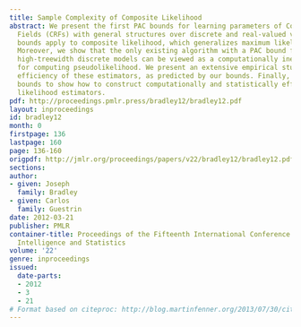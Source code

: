 ```yaml
---
title: Sample Complexity of Composite Likelihood
abstract: We present the first PAC bounds for learning parameters of Conditional Random
  Fields (CRFs) with general structures over discrete and real-valued variables. Our
  bounds apply to composite likelihood, which generalizes maximum likelihood and pseudolikelihood.
  Moreover, we show that the only existing algorithm with a PAC bound for learning
  high-treewidth discrete models can be viewed as a computationally inefficient method
  for computing pseudolikelihood. We present an extensive empirical study of the statistical
  efficiency of these estimators, as predicted by our bounds. Finally, we use our
  bounds to show how to construct computationally and statistically efficient composite
  likelihood estimators.
pdf: http://proceedings.pmlr.press/bradley12/bradley12.pdf
layout: inproceedings
id: bradley12
month: 0
firstpage: 136
lastpage: 160
page: 136-160
origpdf: http://jmlr.org/proceedings/papers/v22/bradley12/bradley12.pdf
sections: 
author:
- given: Joseph
  family: Bradley
- given: Carlos
  family: Guestrin
date: 2012-03-21
publisher: PMLR
container-title: Proceedings of the Fifteenth International Conference on Artificial
  Intelligence and Statistics
volume: '22'
genre: inproceedings
issued:
  date-parts:
  - 2012
  - 3
  - 21
# Format based on citeproc: http://blog.martinfenner.org/2013/07/30/citeproc-yaml-for-bibliographies/
---
```

